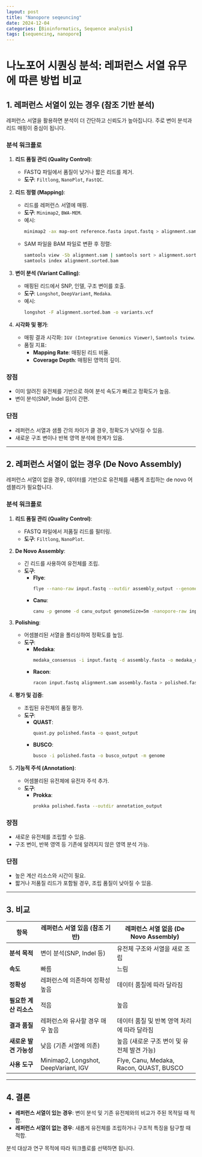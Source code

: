 ```yaml
---
layout: post
title: "Nanopore seqeuncing"
date: 2024-12-04
categories: [Bioinformatics, Sequence analysis]
tags: [sequencing, nanopore]
---
```


# 나노포어 시퀀싱 분석: 레퍼런스 서열 유무에 따른 방법 비교

## 1. 레퍼런스 서열이 있는 경우 (참조 기반 분석)
레퍼런스 서열을 활용하면 분석이 더 간단하고 신뢰도가 높아집니다. 주로 변이 분석과 리드 매핑이 중심이 됩니다.

### 분석 워크플로
1. **리드 품질 관리 (Quality Control)**:
   - FASTQ 파일에서 품질이 낮거나 짧은 리드를 제거.
   - **도구**: `Filtlong`, `NanoPlot`, `FastQC`.

2. **리드 정렬 (Mapping)**:
   - 리드를 레퍼런스 서열에 매핑.
   - **도구**: `Minimap2`, `BWA-MEM`.
   - 예시:
     ```bash
     minimap2 -ax map-ont reference.fasta input.fastq > alignment.sam
     ```
   - SAM 파일을 BAM 파일로 변환 후 정렬:
     ```bash
     samtools view -Sb alignment.sam | samtools sort > alignment.sorted.bam
     samtools index alignment.sorted.bam
     ```

3. **변이 분석 (Variant Calling)**:
   - 매핑된 리드에서 SNP, 인델, 구조 변이를 호출.
   - **도구**: `Longshot`, `DeepVariant`, `Medaka`.
   - 예시:
     ```bash
     longshot -F alignment.sorted.bam -o variants.vcf
     ```

4. **시각화 및 평가**:
   - 매핑 결과 시각화: `IGV (Integrative Genomics Viewer)`, `Samtools tview`.
   - 품질 지표:
     - **Mapping Rate**: 매핑된 리드 비율.
     - **Coverage Depth**: 매핑된 영역의 깊이.

### 장점
- 이미 알려진 유전체를 기반으로 하여 분석 속도가 빠르고 정확도가 높음.
- 변이 분석(SNP, Indel 등)이 간편.

### 단점
- 레퍼런스 서열과 샘플 간의 차이가 클 경우, 정확도가 낮아질 수 있음.
- 새로운 구조 변이나 반복 영역 분석에 한계가 있음.

---

## 2. 레퍼런스 서열이 없는 경우 (De Novo Assembly)
레퍼런스 서열이 없을 경우, 데이터를 기반으로 유전체를 새롭게 조립하는 de novo 어셈블리가 필요합니다.

### 분석 워크플로
1. **리드 품질 관리 (Quality Control)**:
   - FASTQ 파일에서 저품질 리드를 필터링.
   - **도구**: `Filtlong`, `NanoPlot`.

2. **De Novo Assembly**:
   - 긴 리드를 사용하여 유전체를 조립.
   - **도구**:
     - **Flye**:
       ```bash
       flye --nano-raw input.fastq --outdir assembly_output --genome-size 5m
       ```
     - **Canu**:
       ```bash
       canu -p genome -d canu_output genomeSize=5m -nanopore-raw input.fastq
       ```

3. **Polishing**:
   - 어셈블리된 서열을 폴리싱하여 정확도를 높임.
   - **도구**:
     - **Medaka**:
       ```bash
       medaka_consensus -i input.fastq -d assembly.fasta -o medaka_output
       ```
     - **Racon**:
       ```bash
       racon input.fastq alignment.sam assembly.fasta > polished.fasta
       ```

4. **평가 및 검증**:
   - 조립된 유전체의 품질 평가.
   - **도구**:
     - **QUAST**:
       ```bash
       quast.py polished.fasta -o quast_output
       ```
     - **BUSCO**:
       ```bash
       busco -i polished.fasta -o busco_output -m genome
       ```

5. **기능적 주석 (Annotation)**:
   - 어셈블리된 유전체에 유전자 주석 추가.
   - **도구**:
     - **Prokka**:
       ```bash
       prokka polished.fasta --outdir annotation_output
       ```

### 장점
- 새로운 유전체를 조립할 수 있음.
- 구조 변이, 반복 영역 등 기존에 알려지지 않은 영역 분석 가능.

### 단점
- 높은 계산 리소스와 시간이 필요.
- 짧거나 저품질 리드가 포함될 경우, 조립 품질이 낮아질 수 있음.

---

## 3. 비교

| **항목**                | **레퍼런스 서열 있음 (참조 기반)**                          | **레퍼런스 서열 없음 (De Novo Assembly)**            |
|-------------------------|----------------------------------------------------------|----------------------------------------------------|
| **분석 목적**           | 변이 분석(SNP, Indel 등)                                  | 유전체 구조와 서열을 새로 조립                     |
| **속도**                | 빠름                                                     | 느림                                               |
| **정확성**              | 레퍼런스에 의존하여 정확성 높음                           | 데이터 품질에 따라 달라짐                          |
| **필요한 계산 리소스**  | 적음                                                     | 높음                                               |
| **결과 품질**           | 레퍼런스와 유사할 경우 매우 높음                         | 데이터 품질 및 반복 영역 처리에 따라 달라짐        |
| **새로운 발견 가능성**  | 낮음 (기존 서열에 의존)                                   | 높음 (새로운 구조 변이 및 유전체 발견 가능)        |
| **사용 도구**           | Minimap2, Longshot, DeepVariant, IGV                     | Flye, Canu, Medaka, Racon, QUAST, BUSCO           |

---

## 4. 결론
- **레퍼런스 서열이 있는 경우**: 변이 분석 및 기존 유전체와의 비교가 주된 목적일 때 적합.
- **레퍼런스 서열이 없는 경우**: 새롭게 유전체를 조립하거나 구조적 특징을 탐구할 때 적합.

분석 대상과 연구 목적에 따라 워크플로를 선택하면 됩니다.
